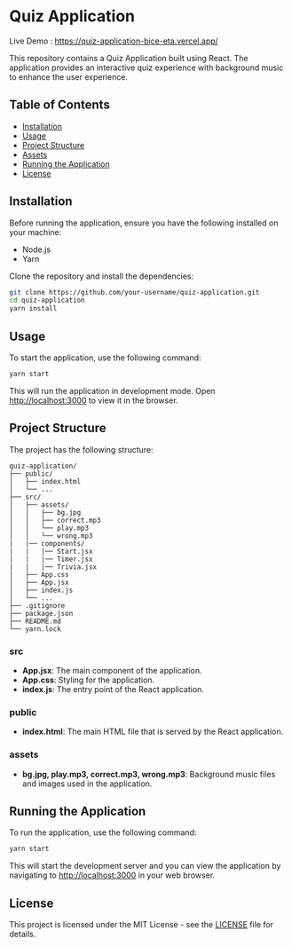 
# Quiz Application

Live Demo : https://quiz-application-bice-eta.vercel.app/

This repository contains a Quiz Application built using React. The application provides an interactive quiz experience with background music to enhance the user experience.

## Table of Contents

- [Installation](#installation)
- [Usage](#usage)
- [Project Structure](#project-structure)
- [Assets](#assets)
- [Running the Application](#running-the-application)
- [License](#license)

## Installation

Before running the application, ensure you have the following installed on your machine:

- Node.js
- Yarn

Clone the repository and install the dependencies:

```bash
git clone https://github.com/your-username/quiz-application.git
cd quiz-application
yarn install
```

## Usage

To start the application, use the following command:

```bash
yarn start
```

This will run the application in development mode. Open [http://localhost:3000](http://localhost:3000) to view it in the browser.

## Project Structure

The project has the following structure:

```
quiz-application/
├── public/
│   ├── index.html
│   └── ...
├── src/
│   ├── assets/
│   │   ├── bg.jpg
│   │   ├── correct.mp3
│   │   └── play.mp3
│   │   └── wrong.mp3
|   |── components/
|   |   |── Start.jsx
|   |   |── Timer.jsx
|   |   |── Trivia.jsx  
│   ├── App.css
│   ├── App.jsx
│   ├── index.js
│   └── ...
├── .gitignore
├── package.json
├── README.md
└── yarn.lock
```

### src

- **App.jsx**: The main component of the application.
- **App.css**: Styling for the application.
- **index.js**: The entry point of the React application.

### public

- **index.html**: The main HTML file that is served by the React application.

### assets

- **bg.jpg, play.mp3, correct.mp3, wrong.mp3**: Background music files and images used in the application.

## Running the Application

To run the application, use the following command:

```bash
yarn start
```

This will start the development server and you can view the application by navigating to [http://localhost:3000](http://localhost:3000) in your web browser.

## License

This project is licensed under the MIT License - see the [LICENSE](LICENSE) file for details.
